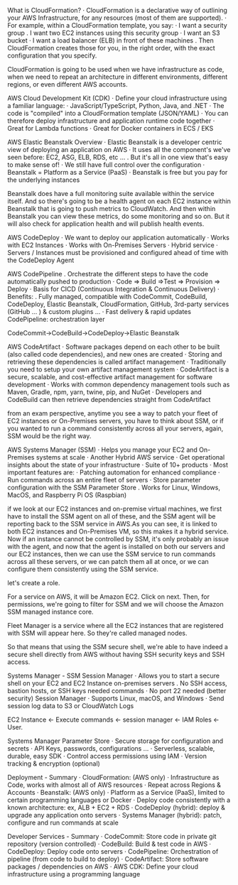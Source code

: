 What is CloudFormation?
· CloudFormation is a declarative way of outlining your AWS Infrastructure, for any resources (most of them are supported).
· For example, within a CloudFormation template, you say:
· I want a security group
. I want two EC2 instances using this security group
· I want an S3 bucket
· I want a load balancer (ELB) in front of these machines
. Then CloudFormation creates those for you, in the right order, with the exact configuration that you specify.

CloudFormation is going to be used when we have infrastructure as code, when we need to repeat an architecture in different environments, different regions, or even different AWS accounts.

AWS Cloud Development Kit (CDK)
· Define your cloud infrastructure using a familiar language:
· JavaScript/TypeScript, Python, Java, and .NET
· The code is "compiled" into a CloudFormation template (JSON/YAML)
· You can therefore deploy infrastructure and application runtime code together
· Great for Lambda functions
· Great for Docker containers in ECS / EKS

AWS Elastic Beanstalk Overview
· Elastic Beanstalk is a developer centric view of deploying an application on AWS
· It uses all the component's we've seen before: EC2, ASG, ELB, RDS, etc ...
. But it's all in one view that's easy to make sense of!
· We still have full control over the configuration
· Beanstalk = Platform as a Service (PaaS)
· Beanstalk is free but you pay for the underlying instances

Beanstalk does have a full monitoring suite available within the service itself. And so there's going to be a health agent on each EC2 instance within Beanstalk that is going to push metrics to CloudWatch. And then within Beanstalk you can view these metrics, do some monitoring and so on. But it will also check for application health and will publish health events.

AWS CodeDeploy
· We want to deploy our application automatically
· Works with EC2 Instances
· Works with On-Premises Servers
· Hybrid service
· Servers / Instances must be provisioned and configured ahead of time with the CodeDeploy Agent

AWS CodePipeline
. Orchestrate the different steps to have the code automatically pushed to production
· Code => Build =>Test => Provision => Deploy
· Basis for CICD (Continuous Integration & Continuous Delivery)
· Benefits:
. Fully managed, compatible with CodeCommit, CodeBuild, CodeDeploy, Elastic Beanstalk,
CloudFormation, GitHub, 3rd-party services (GitHub ... ) & custom plugins ...
· Fast delivery & rapid updates
CodePipeline: orchestration layer

CodeCommit->CodeBuild->CodeDeploy->Elastic Beanstalk

AWS CodeArtifact
· Software packages depend on each other to be built (also called code dependencies), and new ones are created
· Storing and retrieving these dependencies is called artifact management
· Traditionally you need to setup your own artifact management system
· CodeArtifact is a secure, scalable, and cost-effective artifact management for software development
· Works with common dependency management tools such as Maven, Gradle, npm, yarn, twine, pip, and NuGet
· Developers and CodeBuild can then retrieve dependencies straight from CodeArtifact

from an exam perspective, anytime you see a way to patch your fleet of EC2 instances or On-Premises servers, you have to think about SSM, or if you wanted to run a command consistently across all your servers, again, SSM would be the right way.

AWS Systems Manager (SSM)
· Helps you manage your EC2 and On-Premises systems at scale
· Another Hybrid AWS service
· Get operational insights about the state of your infrastructure
· Suite of 10+ products
· Most important features are:
· Patching automation for enhanced compliance
· Run commands across an entire fleet of servers
· Store parameter configuration with the SSM Parameter Store
. Works for Linux, Windows, MacOS, and Raspberry Pi OS (Raspbian)

if we look at our EC2 instances and on-premise virtual machines, we first have to install the SSM agent on all of these,   and the SSM agent will be reporting back to the SSM service in AWS.As you can see, it is linked to both EC2 instances and On-Premises VM, so this makes it a hybrid service. Now if an instance cannot be controlled by SSM, it's only probably an issue with the agent, and now that the agent is installed on both our servers and our EC2 instances, then we can use the  SSM service to run commands across all these servers, or we can patch them all at once, or we can configure them consistently using the SSM service.

let's create a role.

For a service on AWS, it will be Amazon EC2. Click on next. Then, for permissions, we're going to filter for SSM and we will choose the Amazon SSM managed instance core.

Fleet Manager is a service where all the EC2 instances that are registered with SSM will appear here. So they're called managed nodes.

So that means that using the SSM secure shell, we're able to have indeed a secure shell directly from AWS without having SSH security keys and SSH access.

Systems Manager - SSM Session Manager
· Allows you to start a secure shell on your EC2 and EC2 Instance on-premises servers
. No SSH access, bastion hosts, or SSH keys needed commands
· No port 22 needed (better security) Session Manager
· Supports Linux, macOS, and Windows
· Send session log data to S3 or CloudWatch Logs

EC2 Instance <- Execute commands <- session manager <- IAM Roles <- User.

Systems Manager
Parameter Store
· Secure storage for configuration and secrets
· API Keys, passwords, configurations ...
· Serverless, scalable, durable, easy SDK
· Control access permissions using IAM
· Version tracking & encryption (optional)

Deployment - Summary
· CloudFormation: (AWS only)
· Infrastructure as Code, works with almost all of AWS resources
· Repeat across Regions & Accounts
· Beanstalk: (AWS only)
· Platform as a Service (PaaS), limited to certain programming languages or Docker
· Deploy code consistently with a known architecture: ex, ALB + EC2 + RDS
· CodeDeploy (hybrid): deploy & upgrade any application onto servers
· Systems Manager (hybrid): patch, configure and run commands at scale

Developer Services - Summary
· CodeCommit: Store code in private git repository (version controlled)
· CodeBuild: Build & test code in AWS
· CodeDeploy: Deploy code onto servers
· CodePipeline: Orchestration of pipeline (from code to build to deploy)
· CodeArtifact: Store software packages / dependencies on AWS
· AWS CDK: Define your cloud infrastructure using a programming language
